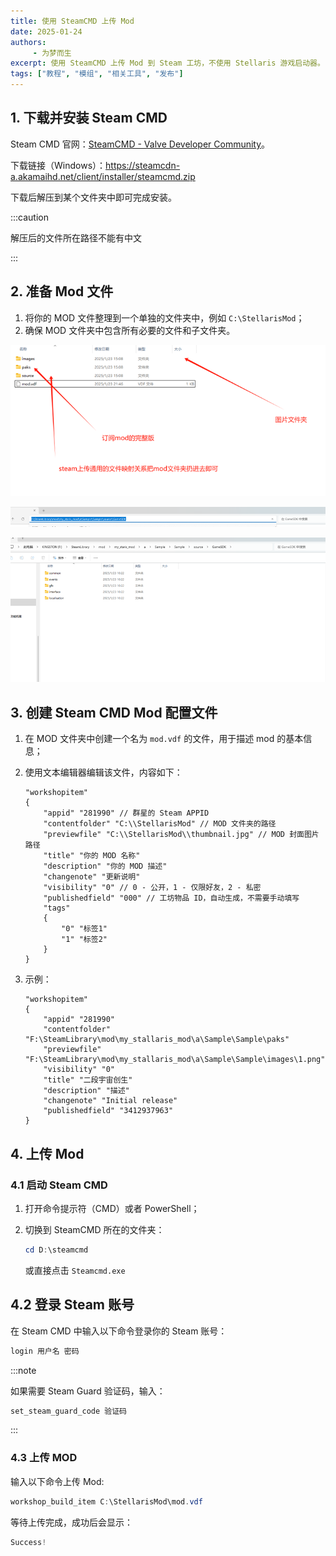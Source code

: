 ```yaml
---
title: 使用 SteamCMD 上传 Mod
date: 2025-01-24
authors:
     - 为梦而生
excerpt: 使用 SteamCMD 上传 Mod 到 Steam 工坊，不使用 Stellaris 游戏启动器。
tags: ["教程", "模组", "相关工具", "发布"]
---
```


## 1. 下载并安装 Steam CMD

Steam CMD 官网：[SteamCMD - Valve Developer Community](https://developer.valvesoftware.com/wiki/SteamCMD)。

下载链接（Windows）：<https://steamcdn-a.akamaihd.net/client/installer/steamcmd.zip>

下载后解压到某个文件夹中即可完成安装。

:::caution

解压后的文件所在路径不能有中文

:::

## 2. 准备 Mod 文件

1.  将你的 MOD 文件整理到一个单独的文件夹中，例如 `C:\StellarisMod`；
2.  确保 MOD 文件夹中包含所有必要的文件和子文件夹。

![image-20250124112250162](../../../assets/blog/upload_with_steamcmd.assets/image-20250124112250162.png)

![image-20250124112259436](../../../assets/blog/upload_with_steamcmd.assets/image-20250124112259436.png)

![image-20250124112304843](../../../assets/blog/upload_with_steamcmd.assets/image-20250124112304843.png)

## 3. 创建 Steam CMD Mod 配置文件

1.  在 MOD 文件夹中创建一个名为 `mod.vdf` 的文件，用于描述 mod 的基本信息；
2.  使用文本编辑器编辑该文件，内容如下：

    ```vdf
    "workshopitem"
    {
        "appid" "281990" // 群星的 Steam APPID
        "contentfolder" "C:\\StellarisMod" // MOD 文件夹的路径
        "previewfile" "C:\\StellarisMod\\thumbnail.jpg" // MOD 封面图片路径
        "title" "你的 MOD 名称"
        "description" "你的 MOD 描述"
        "changenote" "更新说明"
        "visibility" "0" // 0 - 公开，1 - 仅限好友，2 - 私密
        "publishedfield" "000" // 工坊物品 ID，自动生成，不需要手动填写
        "tags"
        {
            "0" "标签1"
            "1" "标签2"
        }
    }
    ```

3.  示例：

    ```vdf
    "workshopitem"
    {
        "appid" "281990"
        "contentfolder" "F:\SteamLibrary\mod\my_stallaris_mod\a\Sample\Sample\paks"
        "previewfile" "F:\SteamLibrary\mod\my_stallaris_mod\a\Sample\Sample\images\1.png"
        "visibility" "0"
        "title" "二段宇宙创生"
        "description" "描述"
        "changenote" "Initial release"
        "publishedfield" "3412937963"
    }
    ```

## 4. 上传 Mod

### 4.1 启动 Steam CMD

1.  打开命令提示符（CMD）或者 PowerShell；
2.  切换到 SteamCMD 所在的文件夹：

    ```powershell
    cd D:\steamcmd
    ```

    或直接点击 `Steamcmd.exe`

## 4.2 登录 Steam 账号

在 Steam CMD 中输入以下命令登录你的 Steam 账号：

```powershell
login 用户名 密码
```

:::note

如果需要 Steam Guard 验证码，输入：

```powershell
set_steam_guard_code 验证码
```

:::

### 4.3 上传 MOD

输入以下命令上传 Mod:

```powershell
workshop_build_item C:\StellarisMod\mod.vdf
```

等待上传完成，成功后会显示：

```powershell
Success!
```

